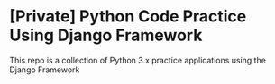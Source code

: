 # [Private] Python Code Practice Using Django Framework

This repo is a collection of Python 3.x practice applications using the Django Framework
